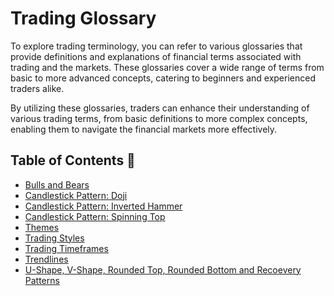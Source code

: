 # Trading Glossary

To explore trading terminology, you can refer to various glossaries that provide definitions and explanations of financial terms associated with trading and the markets. These glossaries cover a wide range of terms from basic to more advanced concepts, catering to beginners and experienced traders alike.

By utilizing these glossaries, traders can enhance their understanding of various trading terms, from basic definitions to more complex concepts, enabling them to navigate the financial markets more effectively.

## Table of Contents 📑

- [Bulls and Bears](https://github.com/chartingshow/documentation/blob/master/trading/glossary/bulls-and-bears.md)
- [Candlestick Pattern: Doji](https://github.com/chartingshow/documentation/blob/master/trading/glossary/candlestick-patterns-doji.md)
- [Candlestick Pattern: Inverted Hammer](https://github.com/chartingshow/documentation/blob/master/trading/glossary/candlestick-pattern-inverted-hammer.md)
- [Candlestick Pattern: Spinning Top](https://github.com/chartingshow/documentation/blob/master/trading/glossary/candlestick-pattern-spinning-top.md)
- [Themes](https://github.com/chartingshow/documentation/blob/master/trading/glossary/themes.md)
- [Trading Styles](https://github.com/chartingshow/documentation/blob/master/trading/glossary/trading-styles.md)
- [Trading Timeframes](https://github.com/chartingshow/documentation/blob/master/trading/glossary/trading-timeframes.md)
- [Trendlines](https://github.com/chartingshow/documentation/blob/master/trading/glossary/trendlines.md)
- [U-Shape, V-Shape, Rounded Top, Rounded Bottom and Recoevery Patterns](https://github.com/chartingshow/documentation/blob/master/trading/glossary/u-and-v-shape-and-rounded-top-and-bottom-and-recovery.md)
